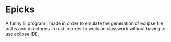# Epicks
A funny lil program I made in order to emulate the generation of eclipse file paths and directories in rust in order to work on classwork without having to use eclipse IDE.

